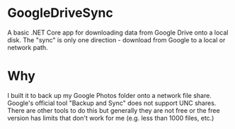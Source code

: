 ﻿# GoogleDriveSync
A basic .NET Core app for downloading data from Google Drive onto a local disk.  The "sync" is only one direction - download from Google to a local or network path.

# Why
I built it to back up my Google Photos folder onto a network file share.  Google's official tool "Backup and Sync" does not support UNC shares.  There are other tools to do this but generally they are not free or the free version has limits that don't work for me (e.g. less than 1000 files, etc.)
